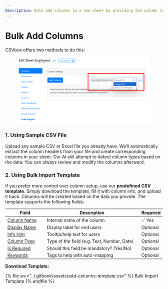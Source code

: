 ```yaml
---
description: Bulk add columns to a new sheet by providing the column info in a CSV file.
---
```


# Bulk Add Columns

CSVbox offers two methods to do this:

<figure><img src="../.gitbook/assets/sleekshot (2).png" alt=""><figcaption></figcaption></figure>

### 1. Using Sample CSV File

Upload any sample CSV or Excel file you already have. We’ll automatically extract the column headers from your file and create corresponding columns in your sheet. Our AI will attempt to detect column types based on the data. You can always review and modify the columns afterward.

### 2. Using Bulk Import Template

If you prefer more control over column setup, use our **predefined CSV template**. Simply download the template, fill it with column info, and upload it back. Columns will be created based on the data you provide. The template supports the following fields:

<table><thead><tr><th width="150">Field</th><th width="453">Description</th><th>Required</th></tr></thead><tbody><tr><td><a href="https://help.csvbox.io/getting-started/sheet-options#column-name">Column Name</a></td><td>Internal name of the column</td><td>✅ Yes</td></tr><tr><td><a href="https://help.csvbox.io/getting-started/sheet-options#display-label">Display Name</a></td><td>Display label for end users</td><td>Optional</td></tr><tr><td><a href="https://help.csvbox.io/getting-started/sheet-options#info-hint">Info Hint</a></td><td>Tooltip/help text for users</td><td>Optional</td></tr><tr><td><a href="https://help.csvbox.io/getting-started/sheet-options#column-type">Column Type</a></td><td>Type of the field (e.g. Text, Number, Date)</td><td>Optional</td></tr><tr><td><a href="https://help.csvbox.io/getting-started/sheet-options#required">Is Required</a></td><td>Should this field be mandatory? (Yes/No)</td><td>Optional</td></tr><tr><td><a href="https://help.csvbox.io/getting-started/sheet-options#matching-keywords">Keywords</a></td><td>Tags to help with auto-mapping</td><td>Optional</td></tr></tbody></table>

**Download Template:**

{% file src="../.gitbook/assets/add-columns-template.csv" %}
Bulk Import Template
{% endfile %}

